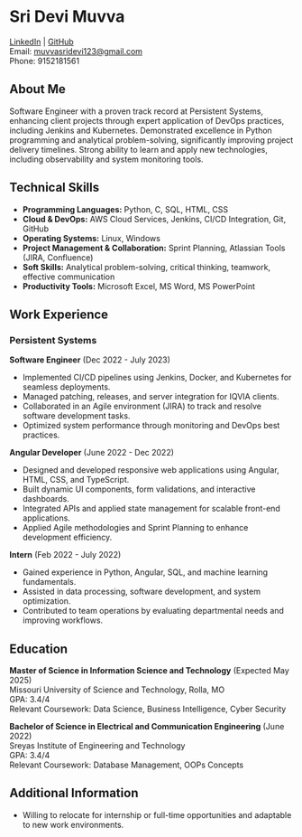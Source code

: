 # Sri Devi Muvva

[LinkedIn](https://www.linkedin.com/in/sri-devi-muvva-128460310/) | [GitHub](https://github.com/Sridevimuvva)  
Email: muvvasridevi123@gmail.com  
Phone: 9152181561  

## About Me
Software Engineer with a proven track record at Persistent Systems, enhancing client projects through expert application of DevOps practices, including Jenkins and Kubernetes. Demonstrated excellence in Python programming and analytical problem-solving, significantly improving project delivery timelines. Strong ability to learn and apply new technologies, including observability and system monitoring tools.

## Technical Skills
- **Programming Languages:** Python, C, SQL, HTML, CSS  
- **Cloud & DevOps:** AWS Cloud Services, Jenkins, CI/CD Integration, Git, GitHub  
- **Operating Systems:** Linux, Windows  
- **Project Management & Collaboration:** Sprint Planning, Atlassian Tools (JIRA, Confluence)  
- **Soft Skills:** Analytical problem-solving, critical thinking, teamwork, effective communication  
- **Productivity Tools:** Microsoft Excel, MS Word, MS PowerPoint  

## Work Experience

### Persistent Systems  
**Software Engineer** (Dec 2022 - July 2023)  
- Implemented CI/CD pipelines using Jenkins, Docker, and Kubernetes for seamless deployments.
- Managed patching, releases, and server integration for IQVIA clients.
- Collaborated in an Agile environment (JIRA) to track and resolve software development tasks.
- Optimized system performance through monitoring and DevOps best practices.

**Angular Developer** (June 2022 - Dec 2022)  
- Designed and developed responsive web applications using Angular, HTML, CSS, and TypeScript.
- Built dynamic UI components, form validations, and interactive dashboards.
- Integrated APIs and applied state management for scalable front-end applications.
- Applied Agile methodologies and Sprint Planning to enhance development efficiency.

**Intern** (Feb 2022 - July 2022)  
- Gained experience in Python, Angular, SQL, and machine learning fundamentals.
- Assisted in data processing, software development, and system optimization.
- Contributed to team operations by evaluating departmental needs and improving workflows.

## Education

**Master of Science in Information Science and Technology** (Expected May 2025)  
Missouri University of Science and Technology, Rolla, MO  
GPA: 3.4/4  
Relevant Coursework: Data Science, Business Intelligence, Cyber Security  

**Bachelor of Science in Electrical and Communication Engineering** (June 2022)  
Sreyas Institute of Engineering and Technology  
GPA: 3.4/4  
Relevant Coursework: Database Management, OOPs Concepts  

## Additional Information
- Willing to relocate for internship or full-time opportunities and adaptable to new work environments.

